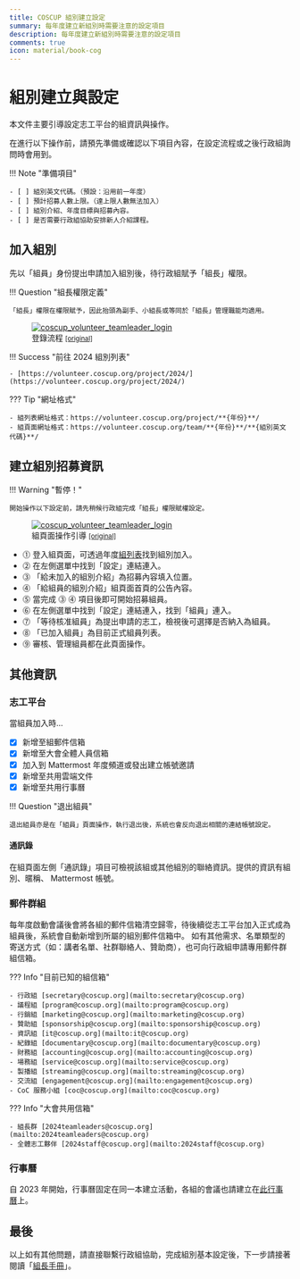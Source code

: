 ```yaml
---
title: COSCUP 組別建立設定
summary: 每年度建立新組別時需要注意的設定項目
description: 每年度建立新組別時需要注意的設定項目
comments: true
icon: material/book-cog
---
```


# 組別建立與設定

本文件主要引導設定志工平台的組資訊與操作。

在進行以下操作前，請預先準備或確認以下項目內容，在設定流程或之後行政組詢問時會用到。

!!! Note "準備項目"

    - [ ] 組別英文代碼。（預設：沿用前一年度）
    - [ ] 預計招募人數上限。（達上限人數無法加入）
    - [ ] 組別介紹、年度目標與招募內容。
    - [ ] 是否需要行政組協助安排新人介紹課程。

## 加入組別

先以「組員」身份提出申請加入組別後，待行政組賦予「組長」權限。

!!! Question "組長權限定義"

    「組長」權限在權限賦予，因此抬頭為副手、小組長或等同於「組長」管理職能均適用。

<figure markdown>
  <a href="https://volunteer.coscup.org/doc/docs_team_leaders.svg">
    <img alt="coscup_volunteer_teamleader_login" src="https://volunteer.coscup.org/doc/docs_team_leaders.svg">
  </a>
  <figcaption>登錄流程 <small><a href="https://volunteer.coscup.org/doc/docs_team_leaders.svg">[original]</a></small></figcaption>
</figure>

!!! Success "前往 2024 組別列表"

    - [https://volunteer.coscup.org/project/2024/](https://volunteer.coscup.org/project/2024/)

??? Tip "網址格式"

    - 組列表網址格式：https://volunteer.coscup.org/project/**{年份}**/
    - 組頁面網址格式：https://volunteer.coscup.org/team/**{年份}**/**{組別英文代碼}**/

## 建立組別招募資訊

!!! Warning "暫停！"

    開始操作以下設定前，請先稍候行政組完成「組長」權限賦權設定。

<figure markdown>
  <a href="https://volunteer.coscup.org/doc/docs_team_edit.svg">
    <img alt="coscup_volunteer_teamleader_login" src="https://volunteer.coscup.org/doc/docs_team_edit.svg">
  </a>
  <figcaption>組頁面操作引導 <small><a href="https://volunteer.coscup.org/doc/docs_team_edit.svg">[original]</a></small></figcaption>
</figure>

- ⓵ 登入組頁面，可透過年度[組列表](https://volunteer.coscup.org/project/2024/)找到組別加入。
- ⓶ 在左側選單中找到「設定」連結連入。
- ⓷ 「給未加入的組別介紹」為招募內容填入位置。
- ⓸ 「給組員的組別介紹」組頁面首頁的公告內容。
- ⓹ 當完成 ⓷ ⓸ 項目後即可開始招募組員。
- ⓺ 在左側選單中找到「設定」連結連入，找到「組員」連入。
- ⓻ 「等待核准組員」為提出申請的志工，檢視後可選擇是否納入為組員。
- ⓼ 「已加入組員」為目前正式組員列表。
- ⓽ 審核、管理組員都在此頁面操作。

## 其他資訊

### 志工平台

當組員加入時...

- [x] 新增至組郵件信箱
- [x] 新增至大會全體人員信箱
- [x] 加入到 Mattermost 年度頻道或發出建立帳號邀請
- [x] 新增至共用雲端文件
- [x] 新增至共用行事曆

!!! Question "退出組員"

    退出組員亦是在「組員」頁面操作，執行退出後，系統也會反向退出相關的連結帳號設定。

#### 通訊錄

在組頁面左側「通訊錄」項目可檢視該組或其他組別的聯絡資訊。提供的資訊有組別、暱稱、 Mattermost 帳號。

### 郵件群組

每年度啟動會議後會將各組的郵件信箱清空歸零，待後續從志工平台加入正式成為組員後，系統會自動新增到所屬的組別郵件信箱中。
如有其他需求、名單類型的寄送方式（如：講者名單、社群聯絡人、贊助商），也可向行政組申請專用郵件群組信箱。

??? Info "目前已知的組信箱"

    - 行政組 [secretary@coscup.org](mailto:secretary@coscup.org)
    - 議程組 [program@coscup.org](mailto:program@coscup.org)
    - 行銷組 [marketing@coscup.org](mailto:marketing@coscup.org)
    - 贊助組 [sponsorship@coscup.org](mailto:sponsorship@coscup.org)
    - 資訊組 [it@coscup.org](mailto:it@coscup.org)
    - 紀錄組 [documentary@coscup.org](mailto:documentary@coscup.org)
    - 財務組 [accounting@coscup.org](mailto:accounting@coscup.org)
    - 場務組 [service@coscup.org](mailto:service@coscup.org)
    - 製播組 [streaming@coscup.org](mailto:streaming@coscup.org)
    - 交流組 [engagement@coscup.org](mailto:engagement@coscup.org)
    - CoC 服務小組 [coc@coscup.org](mailto:coc@coscup.org)

??? Info "大會共用信箱"

    - 組長群 [2024teamleaders@coscup.org](mailto:2024teamleaders@coscup.org)
    - 全體志工夥伴 [2024staff@coscup.org](mailto:2024staff@coscup.org)

### 行事曆

自 2023 年開始，行事曆固定在同一本建立活動，各組的會議也請建立在[此行事曆](https://calendar.google.com/calendar/embed?src=c_a376ec8beb6ef0ab3acb5fe3213880dfcbba50ce89107532aacbfdda71c6e294%40group.calendar.google.com&ctz=Asia%2FTaipei)上。

## 最後

以上如有其他問題，請直接聯繫行政組協助，完成組別基本設定後，下一步請接著閱讀「[組長手冊](../team_member_handbook)」。
